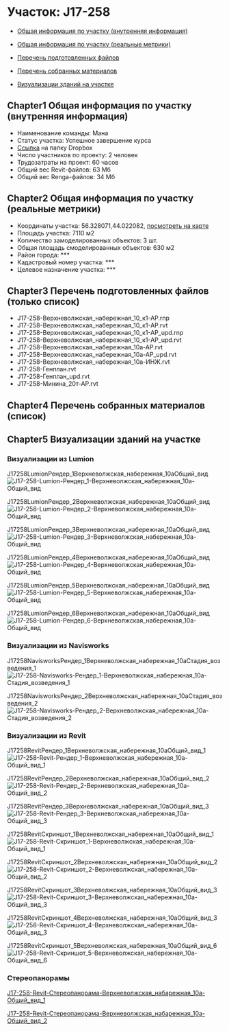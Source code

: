 # Участок: J17-258

* [Общая информация по участку (внутренняя информация)](#Chapter1)

* [Общая информация по участку (реальные метрики)](#Chapter2)

* [Перечень подготовленных файлов](#Chapter3)

* [Перечень собранных материалов](#Chapter4)

* [Визуализации зданий на участке](#Chapter5)

## <a id="test">Chapter1</a> Общая информация по участку (внутренняя информация)
+ Наименование команды: Мана
+ Статус участка: Успешное завершение курса
+ [Ссылка](https://www.dropbox.com/sh/wvvgv1nw1iqred9/AADLWe0pyNB7ZSZqg1OTQWDqa/J17_258?dl=0) на папку Dropbox
+ Число участников по проекту: 2 человек
+ Трудозатраты на проект: 60 часов
+ Общий вес Revit-файлов: 63 Мб
+ Общий вес Renga-файлов: 34 Мб
## <a id="test">Chapter2</a> Общая информация по участку (реальные метрики)
+ Координаты участка: 56.328071,44.022082, [посмотреть на карте](https://yandex.ru/maps/47/nizhny-novgorod/?ll=56.328071%2C44.022082&z=19)
+ Площадь участка: 7110 м2
+ Количество замоделированных объектов: 3 шт.
+ Общая площадь смоделированных объектов: 630 м2
+ Район города: *** 
+ Кадастровый номер участка: *** 
+ Целевое назначение участка: *** 
## <a id="test">Chapter3</a> Перечень подготовленных файлов (только список)
+ J17-258-Верхневолжская_набережная_10_к1-АР.rnp
+ J17-258-Верхневолжская_набережная_10_к1-АР.rvt
+ J17-258-Верхневолжская_набережная_10_к1-АР_upd.rnp
+ J17-258-Верхневолжская_набережная_10_к1-АР_upd.rvt
+ J17-258-Верхневолжская_набережная_10а-АР.rvt
+ J17-258-Верхневолжская_набережная_10а-АР_upd.rvt
+ J17-258-Верхневолжская_набережная_10а-ИНЖ.rvt
+ J17-258-Генплан.rvt
+ J17-258-Генплан_upd.rvt
+ J17-258-Минина_20т-АР.rvt
## <a id="test">Chapter4</a> Перечень собранных материалов (список)
## <a id="test">Chapter5</a> Визуализации зданий на участке
### Визуализации из Lumion
J17258LumionРендер_1Верхневолжская_набережная_10аОбщий_вид
![J17-258-Lumion-Рендер_1-Верхневолжская_набережная_10а-Общий_вид](/Images/J17_258/J17-258-Lumion-Рендер_1-Верхневолжская_набережная_10а-Общий_вид_Compressed.jpg)

J17258LumionРендер_2Верхневолжская_набережная_10аОбщий_вид
![J17-258-Lumion-Рендер_2-Верхневолжская_набережная_10а-Общий_вид](/Images/J17_258/J17-258-Lumion-Рендер_2-Верхневолжская_набережная_10а-Общий_вид_Compressed.jpg)

J17258LumionРендер_3Верхневолжская_набережная_10аОбщий_вид
![J17-258-Lumion-Рендер_3-Верхневолжская_набережная_10а-Общий_вид](/Images/J17_258/J17-258-Lumion-Рендер_3-Верхневолжская_набережная_10а-Общий_вид_Compressed.jpg)

J17258LumionРендер_4Верхневолжская_набережная_10аОбщий_вид
![J17-258-Lumion-Рендер_4-Верхневолжская_набережная_10а-Общий_вид](/Images/J17_258/J17-258-Lumion-Рендер_4-Верхневолжская_набережная_10а-Общий_вид_Compressed.jpg)

J17258LumionРендер_5Верхневолжская_набережная_10аОбщий_вид
![J17-258-Lumion-Рендер_5-Верхневолжская_набережная_10а-Общий_вид](/Images/J17_258/J17-258-Lumion-Рендер_5-Верхневолжская_набережная_10а-Общий_вид_Compressed.jpg)

J17258LumionРендер_6Верхневолжская_набережная_10аОбщий_вид
![J17-258-Lumion-Рендер_6-Верхневолжская_набережная_10а-Общий_вид](/Images/J17_258/J17-258-Lumion-Рендер_6-Верхневолжская_набережная_10а-Общий_вид_Compressed.jpg)

### Визуализации из Navisworks
J17258NavisworksРендер_1Верхневолжская_набережная_10аСтадия_возведения_1
![J17-258-Navisworks-Рендер_1-Верхневолжская_набережная_10а-Стадия_возведения_1](/Images/J17_258/J17-258-Navisworks-Рендер_1-Верхневолжская_набережная_10а-Стадия_возведения_1_Compressed.jpg)

J17258NavisworksРендер_2Верхневолжская_набережная_10аСтадия_возведения_2
![J17-258-Navisworks-Рендер_2-Верхневолжская_набережная_10а-Стадия_возведения_2](/Images/J17_258/J17-258-Navisworks-Рендер_2-Верхневолжская_набережная_10а-Стадия_возведения_2_Compressed.jpg)

### Визуализации из Revit
J17258RevitРендер_1Верхневолжская_набережная_10аОбщий_вид_1
![J17-258-Revit-Рендер_1-Верхневолжская_набережная_10а-Общий_вид_1](/Images/J17_258/J17-258-Revit-Рендер_1-Верхневолжская_набережная_10а-Общий_вид_1_Compressed.jpg)

J17258RevitРендер_2Верхневолжская_набережная_10аОбщий_вид_2
![J17-258-Revit-Рендер_2-Верхневолжская_набережная_10а-Общий_вид_2](/Images/J17_258/J17-258-Revit-Рендер_2-Верхневолжская_набережная_10а-Общий_вид_2_Compressed.jpg)

J17258RevitРендер_3Верхневолжская_набережная_10аОбщий_вид_3
![J17-258-Revit-Рендер_3-Верхневолжская_набережная_10а-Общий_вид_3](/Images/J17_258/J17-258-Revit-Рендер_3-Верхневолжская_набережная_10а-Общий_вид_3_Compressed.jpg)

J17258RevitСкриншот_1Верхневолжская_набережная_10аОбщий_вид_1
![J17-258-Revit-Скриншот_1-Верхневолжская_набережная_10а-Общий_вид_1](/Images/J17_258/J17-258-Revit-Скриншот_1-Верхневолжская_набережная_10а-Общий_вид_1_Compressed.jpg)

J17258RevitСкриншот_2Верхневолжская_набережная_10аОбщий_вид_2
![J17-258-Revit-Скриншот_2-Верхневолжская_набережная_10а-Общий_вид_2](/Images/J17_258/J17-258-Revit-Скриншот_2-Верхневолжская_набережная_10а-Общий_вид_2_Compressed.jpg)

J17258RevitСкриншот_3Верхневолжская_набережная_10аОбщий_вид_3
![J17-258-Revit-Скриншот_3-Верхневолжская_набережная_10а-Общий_вид_3](/Images/J17_258/J17-258-Revit-Скриншот_3-Верхневолжская_набережная_10а-Общий_вид_3_Compressed.jpg)

J17258RevitСкриншот_4Верхневолжская_набережная_10аОбщий_вид_3
![J17-258-Revit-Скриншот_4-Верхневолжская_набережная_10а-Общий_вид_3](/Images/J17_258/J17-258-Revit-Скриншот_4-Верхневолжская_набережная_10а-Общий_вид_3_Compressed.jpg)

J17258RevitСкриншот_5Верхневолжская_набережная_10аОбщий_вид_6
![J17-258-Revit-Скриншот_5-Верхневолжская_набережная_10а-Общий_вид_6](/Images/J17_258/J17-258-Revit-Скриншот_5-Верхневолжская_набережная_10а-Общий_вид_6_Compressed.jpg)

### Стереопанорамы
[J17-258-Revit-Стереопанорама-Верхневолжская_набарежная_10а-Общий_вид_1](https://pano.autodesk.com/pano.html?url=jpgs/e877ad4e-1a3c-42d3-9ac4-204b2e12ad6c&version=2)

[J17-258-Revit-Стереопанорама-Верхневолжская_набарежная_10а-Общий_вид_2](https://pano.autodesk.com/pano.html?url=jpgs/7daacf4d-191b-4462-bca3-1d38527064f3&version=2)

